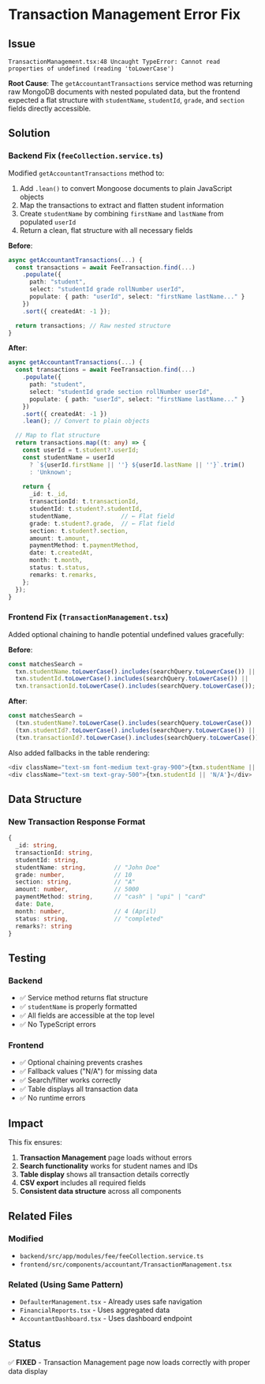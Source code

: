 # Transaction Management Error Fix

## Issue
```
TransactionManagement.tsx:48 Uncaught TypeError: Cannot read properties of undefined (reading 'toLowerCase')
```

**Root Cause**: The `getAccountantTransactions` service method was returning raw MongoDB documents with nested populated data, but the frontend expected a flat structure with `studentName`, `studentId`, `grade`, and `section` fields directly accessible.

## Solution

### Backend Fix (`feeCollection.service.ts`)

Modified `getAccountantTransactions` method to:
1. Add `.lean()` to convert Mongoose documents to plain JavaScript objects
2. Map the transactions to extract and flatten student information
3. Create `studentName` by combining `firstName` and `lastName` from populated `userId`
4. Return a clean, flat structure with all necessary fields

**Before**:
```typescript
async getAccountantTransactions(...) {
  const transactions = await FeeTransaction.find(...)
    .populate({
      path: "student",
      select: "studentId grade rollNumber userId",
      populate: { path: "userId", select: "firstName lastName..." }
    })
    .sort({ createdAt: -1 });

  return transactions; // Raw nested structure
}
```

**After**:
```typescript
async getAccountantTransactions(...) {
  const transactions = await FeeTransaction.find(...)
    .populate({
      path: "student",
      select: "studentId grade section rollNumber userId",
      populate: { path: "userId", select: "firstName lastName..." }
    })
    .sort({ createdAt: -1 })
    .lean(); // Convert to plain objects

  // Map to flat structure
  return transactions.map((t: any) => {
    const userId = t.student?.userId;
    const studentName = userId 
      ? `${userId.firstName || ''} ${userId.lastName || ''}`.trim() 
      : 'Unknown';
    
    return {
      _id: t._id,
      transactionId: t.transactionId,
      studentId: t.student?.studentId,
      studentName,              // ← Flat field
      grade: t.student?.grade,  // ← Flat field
      section: t.student?.section,
      amount: t.amount,
      paymentMethod: t.paymentMethod,
      date: t.createdAt,
      month: t.month,
      status: t.status,
      remarks: t.remarks,
    };
  });
}
```

### Frontend Fix (`TransactionManagement.tsx`)

Added optional chaining to handle potential undefined values gracefully:

**Before**:
```typescript
const matchesSearch =
  txn.studentName.toLowerCase().includes(searchQuery.toLowerCase()) ||
  txn.studentId.toLowerCase().includes(searchQuery.toLowerCase()) ||
  txn.transactionId.toLowerCase().includes(searchQuery.toLowerCase());
```

**After**:
```typescript
const matchesSearch =
  (txn.studentName?.toLowerCase().includes(searchQuery.toLowerCase()) || false) ||
  (txn.studentId?.toLowerCase().includes(searchQuery.toLowerCase()) || false) ||
  (txn.transactionId?.toLowerCase().includes(searchQuery.toLowerCase()) || false);
```

Also added fallbacks in the table rendering:
```typescript
<div className="text-sm font-medium text-gray-900">{txn.studentName || 'N/A'}</div>
<div className="text-sm text-gray-500">{txn.studentId || 'N/A'}</div>
```

## Data Structure

### New Transaction Response Format
```typescript
{
  _id: string,
  transactionId: string,
  studentId: string,
  studentName: string,        // "John Doe"
  grade: number,              // 10
  section: string,            // "A"
  amount: number,             // 5000
  paymentMethod: string,      // "cash" | "upi" | "card"
  date: Date,
  month: number,              // 4 (April)
  status: string,             // "completed"
  remarks?: string
}
```

## Testing

### Backend
- ✅ Service method returns flat structure
- ✅ `studentName` is properly formatted
- ✅ All fields are accessible at the top level
- ✅ No TypeScript errors

### Frontend
- ✅ Optional chaining prevents crashes
- ✅ Fallback values ("N/A") for missing data
- ✅ Search/filter works correctly
- ✅ Table displays all transaction data
- ✅ No runtime errors

## Impact

This fix ensures:
1. **Transaction Management** page loads without errors
2. **Search functionality** works for student names and IDs
3. **Table display** shows all transaction details correctly
4. **CSV export** includes all required fields
5. **Consistent data structure** across all components

## Related Files

### Modified
- `backend/src/app/modules/fee/feeCollection.service.ts`
- `frontend/src/components/accountant/TransactionManagement.tsx`

### Related (Using Same Pattern)
- `DefaulterManagement.tsx` - Already uses safe navigation
- `FinancialReports.tsx` - Uses aggregated data
- `AccountantDashboard.tsx` - Uses dashboard endpoint

## Status

✅ **FIXED** - Transaction Management page now loads correctly with proper data display

